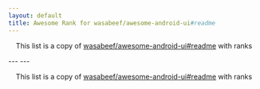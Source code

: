 ```yaml
---
layout: default
title: Awesome Rank for wasabeef/awesome-android-ui#readme
---
```


<p align="center">
	This list is a copy of <a href="https://github.com/wasabeef/awesome-android-ui#readme">wasabeef/awesome-android-ui#readme</a> with ranks
</p>
---
---
<p align="center">
	This list is a copy of <a href="https://github.com/wasabeef/awesome-android-ui#readme">wasabeef/awesome-android-ui#readme</a> with ranks
</p>
